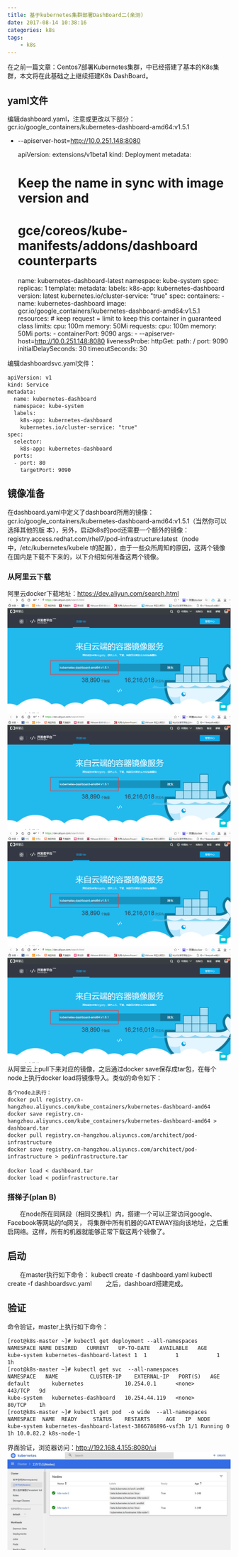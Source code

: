 ```yaml
---
title: 基于kubernetes集群部署DashBoard二(亲测)
date: 2017-08-14 10:38:16
categories:	k8s
tags: 
	- k8s
---
```


在之前一篇文章：Centos7部署Kubernetes集群，中已经搭建了基本的K8s集群，本文将在此基础之上继续搭建K8s DashBoard。
## yaml文件
编辑dashboard.yaml，注意或更改以下部分：
gcr.io/google_containers/kubernetes-dashboard-amd64:v1.5.1
-  --apiserver-host=http://10.0.251.148:8080

	apiVersion: extensions/v1beta1
	kind: Deployment
	metadata:
	# Keep the name in sync with image version and
	# gce/coreos/kube-manifests/addons/dashboard counterparts
	  name: kubernetes-dashboard-latest
	  namespace: kube-system
	spec:
	  replicas: 1
	  template:
		metadata:
		  labels:
			k8s-app: kubernetes-dashboard
			version: latest
			kubernetes.io/cluster-service: "true"
		spec:
		  containers:
		  - name: kubernetes-dashboard
			image: gcr.io/google_containers/kubernetes-dashboard-amd64:v1.5.1
			resources:
			  # keep request = limit to keep this container in guaranteed class
			  limits:
				cpu: 100m
				memory: 50Mi
			  requests:
				cpu: 100m
				memory: 50Mi
			ports:
			- containerPort: 9090
			args:
			 -  --apiserver-host=http://10.0.251.148:8080
			livenessProbe:
			  httpGet:
				path: /
				port: 9090
			  initialDelaySeconds: 30
			  timeoutSeconds: 30
			  
编辑dashboardsvc.yaml文件：

	apiVersion: v1
	kind: Service
	metadata:
	  name: kubernetes-dashboard
	  namespace: kube-system
	  labels:
		k8s-app: kubernetes-dashboard
		kubernetes.io/cluster-service: "true"
	spec:
	  selector:
		k8s-app: kubernetes-dashboard
	  ports:
	  - port: 80
		targetPort: 9090
		
## 镜像准备
在dashboard.yaml中定义了dashboard所用的镜像：gcr.io/google_containers/kubernetes-dashboard-amd64:v1.5.1（当然你可以选择其他的版
本），另外，启动k8s的pod还需要一个额外的镜像：registry.access.redhat.com/rhel7/pod-infrastructure:latest（node中，/etc/kubernetes/kubele
t的配置），由于一些众所周知的原因，这两个镜像在国内是下载不下来的，以下介绍如何准备这两个镜像。

### 从阿里云下载
阿里云docker下载地址：https://dev.aliyun.com/search.html
![Screenshot](https://raw.githubusercontent.com/xskh2007/xskh2007.github.io/master/images/K8S/aliyun1.png) 
![Screenshot](https://raw.githubusercontent.com/xskh2007/xskh2007.github.io/master/images/K8S/aliyun1.png) 
![Screenshot](https://raw.githubusercontent.com/xskh2007/xskh2007.github.io/master/images/K8S/aliyun1.png) 
![Screenshot](https://raw.githubusercontent.com/xskh2007/xskh2007.github.io/master/images/K8S/aliyun1.png) 
从阿里云上pull下来对应的镜像，之后通过docker save保存成tar包，在每个node上执行docker load将镜像导入。类似的命令如下：

	各个node上执行：
	docker pull registry.cn-hangzhou.aliyuncs.com/kube_containers/kubernetes-dashboard-amd64
	docker save registry.cn-hangzhou.aliyuncs.com/kube_containers/kubernetes-dashboard-amd64 > dashboard.tar
	docker pull registry.cn-hangzhou.aliyuncs.com/architect/pod-infrastructure
	docker save registry.cn-hangzhou.aliyuncs.com/architect/pod-infrastructure > podinfrastructure.tar

	docker load < dashboard.tar
	docker load < podinfrastructure.tar

### 搭梯子(plan B)
　　在node所在同网段（相同交换机）内，搭建一个可以正常访问google、Facebook等网站的fq网关，
将集群中所有机器的GATEWAY指向该地址，之后重启网络。这样，所有的机器就能够正常下载这两个镜像了。
	
## 启动
　　在master执行如下命令：
kubectl create -f dashboard.yaml
kubectl create -f dashboardsvc.yaml
　　之后，dashboard搭建完成。

## 验证
命令验证，master上执行如下命令：

	[root@k8s-master ~]# kubectl get deployment --all-namespaces
	NAMESPACE NAME DESIRED   CURRENT   UP-TO-DATE   AVAILABLE   AGE
	kube-system kubernetes-dashboard-latest 1  1         1            1           1h
	[root@k8s-master ~]# kubectl get svc  --all-namespaces
	NAMESPACE   NAME          CLUSTER-IP    EXTERNAL-IP   PORT(S)   AGE
	default       kubernetes             10.254.0.1      <none>        443/TCP   9d
	kube-system   kubernetes-dashboard   10.254.44.119   <none>        80/TCP    1h
	[root@k8s-master ~]# kubectl get pod  -o wide  --all-namespaces
	NAMESPACE  NAME  READY     STATUS    RESTARTS     AGE   IP  NODE
	kube-system kubernetes-dashboard-latest-3866786896-vsf3h 1/1 Running 0 1h 10.0.82.2 k8s-node-1

界面验证，浏览器访问：http://192.168.4.155:8080/ui
![Screenshot](https://raw.githubusercontent.com/xskh2007/xskh2007.github.io/master/images/K8S/dsb.jpg) 